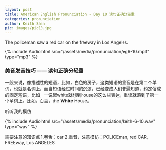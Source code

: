 ```yaml
---
layout: post
title: American English Pronunciation - Day 10 读句正确分轻重
categories: pronunciation
author: Keith Shan
pic: images/pic10.jpg
---
```


The policeman saw a red car on the freeway in Los Angeles.

<!--more-->

{% include Audio.html src="/assets/media/pronunciation/eg6-10.mp3" type="mp3" %}

### 美音发音技巧 —— 读句正确分轻重

一般来说，像描述性的短语，比如，白色的房子，这类短语的重音是在第二个单词，也就是名词上。而当短语经过时间的沉淀，已经变成人们普遍知道，约定俗成的固定短语，比如，一说起white就想到house的这么些表达，重读就落到了第一个单词上。比如，白宫，the **White** House。

听听我的模仿

{% include Audio.html src="/assets/media/pronunciation/keith-6-10.wav" type="wav" %}

需要注意的知识点
1.卷舌：car
2.重音，注意模仿：POLICEman, red CAR, FREEway, Los ANGELES


